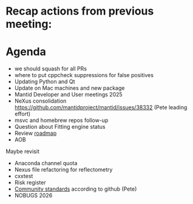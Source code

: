 # Recap actions from previous meeting:

# Agenda
- we should squash for all PRs
- where to put cppcheck suppressions for false positives
- Updating Python and Qt
- Update on Mac machines and new package
- Mantid Developer and User meetings 2025
- NeXus consolidation https://github.com/mantidproject/mantid/issues/38332 (Pete leading effort)
- msvc and homebrew repos follow-up
- Question about Fitting engine status
- Review [roadmap](https://github.com/orgs/mantidproject/projects/47/views/1)
- AOB

Maybe revisit
- Anaconda channel quota
- Nexus file refactoring for reflectometry
- cxxtest
- Risk register
- [Community standards](https://github.com/mantidproject/mantid/community) according to github (Pete)
- NOBUGS 2026
